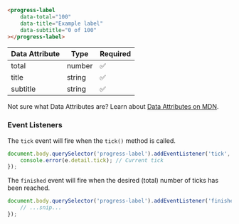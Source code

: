 ```html
<progress-label
    data-total="100"
    data-title="Example label"
    data-subtitle="0 of 100"
></progress-label>
```

| Data Attribute | Type | Required |
| -------------- | ---- | -------- |
| total | number | ✅ |
| title | string | ✅ |
| subtitle | string | ✅ |

Not sure what Data Attributes are? Learn about [Data Attributes on MDN](https://developer.mozilla.org/en-US/docs/Web/HTML/Global_attributes/data-*).

### Event Listeners

The `tick` event will fire when the `tick()` method is called.

```typescript
document.body.querySelector('progress-label').addEventListener('tick', (e) => {
    console.error(e.detail.tick); // Current tick
});
```

The `finished` event will fire when the desired (total) number of ticks has been reached.

```typescript
document.body.querySelector('progress-label').addEventListener('finished', (e) => {
    // ...snip...
});
```

